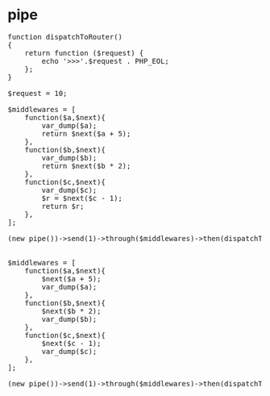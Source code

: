 # pipe
<pre>
function dispatchToRouter()
{
    return function ($request) {
        echo '>>>'.$request . PHP_EOL;
    };
}

$request = 10;

$middlewares = [
    function($a,$next){
        var_dump($a);
        return $next($a + 5);
    },
    function($b,$next){
        var_dump($b);
        return $next($b * 2);
    },
    function($c,$next){
        var_dump($c);
        $r = $next($c - 1);
        return $r;
    },
];

(new pipe())->send(1)->through($middlewares)->then(dispatchToRouter());


$middlewares = [
    function($a,$next){
        $next($a + 5);
        var_dump($a);
    },
    function($b,$next){
        $next($b * 2);
        var_dump($b);
    },
    function($c,$next){
        $next($c - 1);
        var_dump($c);
    },
];

(new pipe())->send(1)->through($middlewares)->then(dispatchToRouter());

</pre>
